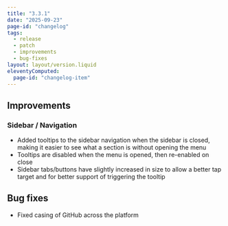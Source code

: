 ```yaml
---
title: "3.3.1"
date: "2025-09-23"
page-id: "changelog"
tags: 
  - release
  - patch
  - improvements
  - bug-fixes
layout: layout/version.liquid
eleventyComputed:
  page-id: "changelog-item"
---
```

## Improvements
### Sidebar / Navigation
- Added tooltips to the sidebar navigation when the sidebar is closed, making it easier to see what a section is without opening the menu
- Tooltips are disabled when the menu is opened, then re-enabled on close
- Sidebar tabs/buttons have slightly increased in size to allow a better tap target and for better support of triggering the tooltip

## Bug fixes
- Fixed casing of GitHub across the platform